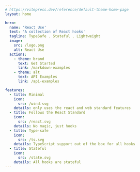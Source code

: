 ```yaml
---
# https://vitepress.dev/reference/default-theme-home-page
layout: home

hero:
  name: 'React Use'
  text: 'A collection of React hooks'
  tagline: TypeSafe . Stateful . Lightweight
  image:
    src: /logo.png
    alt: React Use
  actions:
    - theme: brand
      text: Get Started
      link: /markdown-examples
    - theme: alt
      text: API Examples
      link: /api-examples

features:
  - title: Minimal
    icon:
      src: /wind.svg
    details: only uses the react and web standard features
  - title: Follows the React Standard
    icon:
      src: /react.svg
    details: No magic, just hooks
  - title: Type-safe
    icon:
      src: /ts.svg
    details: TypeScript support out of the box for all hooks
  - title: Stateful
    icon:
      src: /state.svg
    details: All hooks are stateful
---
```


<style>
</style>
